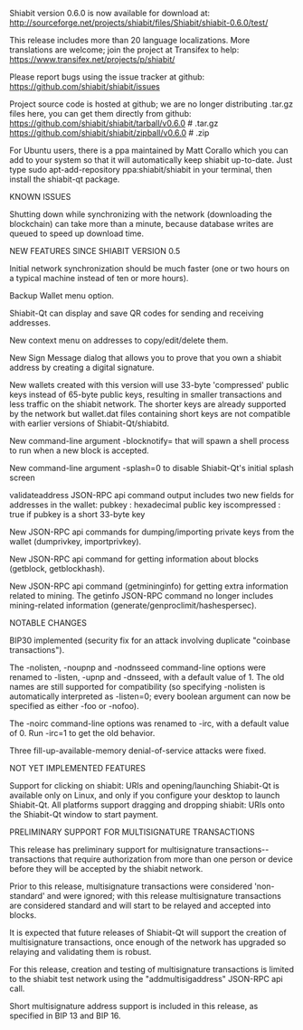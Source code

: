 Shiabit version 0.6.0 is now available for download at:
http://sourceforge.net/projects/shiabit/files/Shiabit/shiabit-0.6.0/test/

This release includes more than 20 language localizations.
More translations are welcome; join the
project at Transifex to help:
https://www.transifex.net/projects/p/shiabit/

Please report bugs using the issue tracker at github:
https://github.com/shiabit/shiabit/issues

Project source code is hosted at github; we are no longer
distributing .tar.gz files here, you can get them
directly from github:
https://github.com/shiabit/shiabit/tarball/v0.6.0  # .tar.gz
https://github.com/shiabit/shiabit/zipball/v0.6.0  # .zip

For Ubuntu users, there is a ppa maintained by Matt Corallo which
you can add to your system so that it will automatically keep
shiabit up-to-date.  Just type
sudo apt-add-repository ppa:shiabit/shiabit
in your terminal, then install the shiabit-qt package.


KNOWN ISSUES

Shutting down while synchronizing with the network
(downloading the blockchain) can take more than a minute,
because database writes are queued to speed up download
time.


NEW FEATURES SINCE SHIABIT VERSION 0.5

Initial network synchronization should be much faster
(one or two hours on a typical machine instead of ten or more
hours).

Backup Wallet menu option.

Shiabit-Qt can display and save QR codes for sending
and receiving addresses.

New context menu on addresses to copy/edit/delete them.

New Sign Message dialog that allows you to prove that you
own a shiabit address by creating a digital
signature.

New wallets created with this version will
use 33-byte 'compressed' public keys instead of
65-byte public keys, resulting in smaller
transactions and less traffic on the shiabit
network. The shorter keys are already supported
by the network but wallet.dat files containing
short keys are not compatible with earlier
versions of Shiabit-Qt/shiabitd.

New command-line argument -blocknotify=<command>
that will spawn a shell process to run <command> 
when a new block is accepted.

New command-line argument -splash=0 to disable
Shiabit-Qt's initial splash screen

validateaddress JSON-RPC api command output includes
two new fields for addresses in the wallet:
pubkey : hexadecimal public key
iscompressed : true if pubkey is a short 33-byte key

New JSON-RPC api commands for dumping/importing
private keys from the wallet (dumprivkey, importprivkey).

New JSON-RPC api command for getting information about
blocks (getblock, getblockhash).

New JSON-RPC api command (getmininginfo) for getting
extra information related to mining. The getinfo
JSON-RPC command no longer includes mining-related
information (generate/genproclimit/hashespersec).



NOTABLE CHANGES

BIP30 implemented (security fix for an attack involving
duplicate "coinbase transactions").

The -nolisten, -noupnp and -nodnsseed command-line
options were renamed to -listen, -upnp and -dnsseed,
with a default value of 1. The old names are still
supported for compatibility (so specifying -nolisten
is automatically interpreted as -listen=0; every
boolean argument can now be specified as either
-foo or -nofoo).

The -noirc command-line options was renamed to
-irc, with a default value of 0. Run -irc=1 to
get the old behavior.

Three fill-up-available-memory denial-of-service
attacks were fixed.


NOT YET IMPLEMENTED FEATURES

Support for clicking on shiabit: URIs and
opening/launching Shiabit-Qt is available only on Linux,
and only if you configure your desktop to launch
Shiabit-Qt. All platforms support dragging and dropping
shiabit: URIs onto the Shiabit-Qt window to start
payment.


PRELIMINARY SUPPORT FOR MULTISIGNATURE TRANSACTIONS

This release has preliminary support for multisignature
transactions-- transactions that require authorization
from more than one person or device before they
will be accepted by the shiabit network.

Prior to this release, multisignature transactions
were considered 'non-standard' and were ignored;
with this release multisignature transactions are
considered standard and will start to be relayed
and accepted into blocks.

It is expected that future releases of Shiabit-Qt
will support the creation of multisignature transactions,
once enough of the network has upgraded so relaying
and validating them is robust.

For this release, creation and testing of multisignature
transactions is limited to the shiabit test network using
the "addmultisigaddress" JSON-RPC api call.

Short multisignature address support is included in this
release, as specified in BIP 13 and BIP 16.
